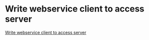 # Write webservice client to access server
[Write webservice client to access server](https://aiwithcloud.com/2022/09/16/write_webservice_client_to_access_server/)